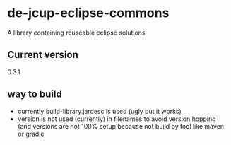 # de-jcup-eclipse-commons

A library containing reuseable eclipse solutions  

## Current version
0.3.1

## way to build
- currently build-library.jardesc is used (ugly but it works)
- version is not used (currently) in filenames to avoid version hopping (and versions
  are not 100% setup because not build by tool like maven or gradle
